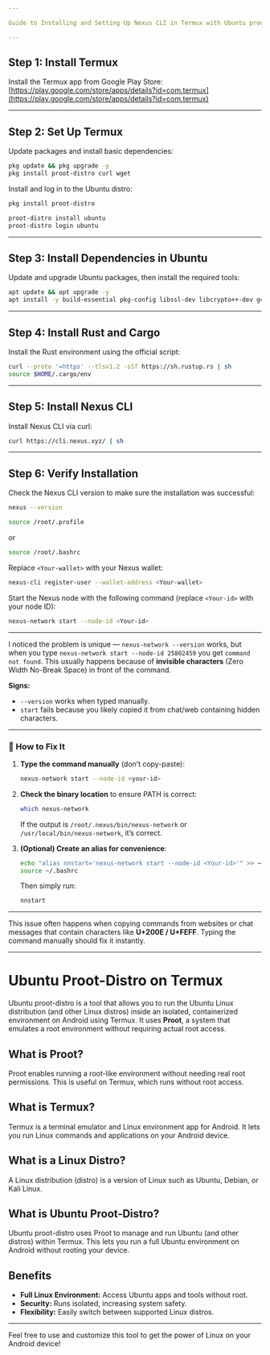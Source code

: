 ```yaml
---

Guide to Installing and Setting Up Nexus CLI in Termux with Ubuntu proot-distro

---
```


## Step 1: Install Termux

Install the Termux app from Google Play Store:
[https://play.google.com/store/apps/details?id=com.termux](https://play.google.com/store/apps/details?id=com.termux)

---

## Step 2: Set Up Termux

Update packages and install basic dependencies:

```bash
pkg update && pkg upgrade -y
pkg install proot-distro curl wget
```

Install and log in to the Ubuntu distro:

```bash
pkg install proot-distro
```
```bash
proot-distro install ubuntu
proot-distro login ubuntu
```

---

## Step 3: Install Dependencies in Ubuntu

Update and upgrade Ubuntu packages, then install the required tools:

```bash
apt update && apt upgrade -y
apt install -y build-essential pkg-config libssl-dev libcrypto++-dev gcc libc6-dev zlib1g-dev curl wget
```

---

## Step 4: Install Rust and Cargo

Install the Rust environment using the official script:

```bash
curl --proto '=https' --tlsv1.2 -sSf https://sh.rustup.rs | sh
source $HOME/.cargo/env
```

---

## Step 5: Install Nexus CLI

Install Nexus CLI via curl:

```bash
curl https://cli.nexus.xyz/ | sh
```

---

## Step 6: Verify Installation

Check the Nexus CLI version to make sure the installation was successful:

```bash
nexus --version
```

```bash
source /root/.profile
```

or

```bash
source /root/.bashrc
```

Replace `<Your-wallet>` with your Nexus wallet:

```bash
nexus-cli register-user --wallet-address <Your-wallet>
```

Start the Nexus node with the following command (replace `<Your-id>` with your node ID):

```bash
nexus-network start --node-id <Your-id>
```

---

I noticed the problem is unique — `nexus-network --version` works, but when you type
`‎nexus-network start --node-id 25802459` you get `command not found`.
This usually happens because of **invisible characters** (Zero Width No-Break Space) in front of the command.

**Signs:**

* `--version` works when typed manually.
* `start` fails because you likely copied it from chat/web containing hidden characters.

---

### 🔹 How to Fix It

1. **Type the command manually** (don’t copy-paste):

   ```bash
   nexus-network start --node-id <your-id>
   ```

2. **Check the binary location** to ensure PATH is correct:

   ```bash
   which nexus-network
   ```

   If the output is `/root/.nexus/bin/nexus-network` or `/usr/local/bin/nexus-network`, it’s correct.

3. **(Optional) Create an alias for convenience**:

   ```bash
   echo "alias nnstart='nexus-network start --node-id <Your-id>'" >> ~/.bashrc
   source ~/.bashrc
   ```

   Then simply run:

   ```bash
   nnstart
   ```

---

This issue often happens when copying commands from websites or chat messages that contain characters like **U+200E / U+FEFF**.
Typing the command manually should fix it instantly.

---
# Ubuntu Proot-Distro on Termux

Ubuntu proot-distro is a tool that allows you to run the Ubuntu Linux distribution (and other Linux distros) inside an isolated, containerized environment on Android using Termux. It uses **Proot**, a system that emulates a root environment without requiring actual root access.

## What is Proot?

Proot enables running a root-like environment without needing real root permissions. This is useful on Termux, which runs without root access.

## What is Termux?

Termux is a terminal emulator and Linux environment app for Android. It lets you run Linux commands and applications on your Android device.

## What is a Linux Distro?

A Linux distribution (distro) is a version of Linux such as Ubuntu, Debian, or Kali Linux.

## What is Ubuntu Proot-Distro?

Ubuntu proot-distro uses Proot to manage and run Ubuntu (and other distros) within Termux. This lets you run a full Ubuntu environment on Android without rooting your device.

## Benefits

- **Full Linux Environment:** Access Ubuntu apps and tools without root.  
- **Security:** Runs isolated, increasing system safety.  
- **Flexibility:** Easily switch between supported Linux distros.

---

Feel free to use and customize this tool to get the power of Linux on your Android device!


